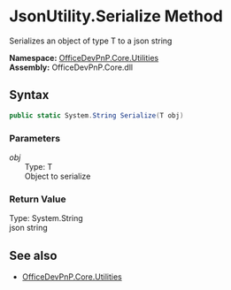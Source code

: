 # JsonUtility.Serialize Method  
Serializes an object of type T to a json string  

**Namespace:** [OfficeDevPnP.Core.Utilities](OfficeDevPnP.Core.Utilities.md)  
**Assembly:** OfficeDevPnP.Core.dll  
## Syntax
```C#
public static System.String Serialize(T obj)
```
### Parameters
*obj*  
&emsp;&emsp;Type: T  
&emsp;&emsp;Object to serialize  
  
### Return Value
Type: System.String  
json string

## See also
- [OfficeDevPnP.Core.Utilities](OfficeDevPnP.Core.Utilities.md)
